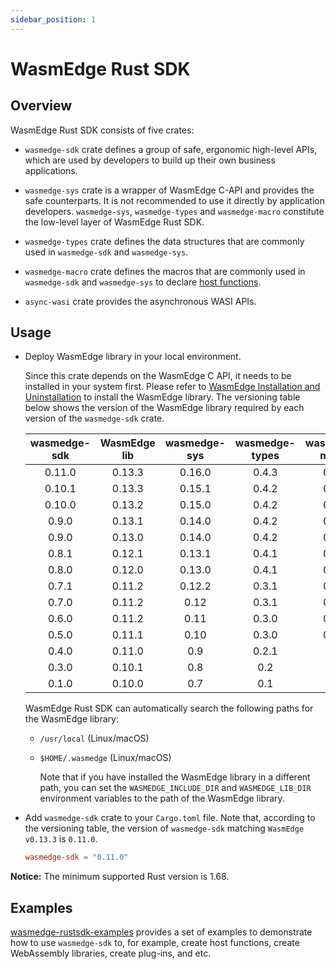 ```yaml
---
sidebar_position: 1
---
```


# WasmEdge Rust SDK

## Overview

WasmEdge Rust SDK consists of five crates:

- `wasmedge-sdk` crate defines a group of safe, ergonomic high-level APIs, which are used by developers to build up their own business applications.

- `wasmedge-sys` crate is a wrapper of WasmEdge C-API and provides the safe counterparts. It is not recommended to use it directly by application developers. `wasmedge-sys`, `wasmedge-types` and `wasmedge-macro` constitute the low-level layer of WasmEdge Rust SDK.

- `wasmedge-types` crate defines the data structures that are commonly used in `wasmedge-sdk` and `wasmedge-sys`.

- `wasmedge-macro` crate defines the macros that are commonly used in `wasmedge-sdk` and `wasmedge-sys` to declare [host functions](https://webassembly.github.io/spec/core/exec/runtime.html#:~:text=A%20host%20function%20is%20a,a%20module%20as%20an%20import.).

- `async-wasi` crate provides the asynchronous WASI APIs.

## Usage

- Deploy WasmEdge library in your local environment.

  Since this crate depends on the WasmEdge C API, it needs to be installed in your system first. Please refer to [WasmEdge Installation and Uninstallation](../../start/install.md) to install the WasmEdge library. The versioning table below shows the version of the WasmEdge library required by each version of the `wasmedge-sdk` crate.

  | wasmedge-sdk | WasmEdge lib | wasmedge-sys | wasmedge-types | wasmedge-macro | async-wasi |
  | :-: | :-: | :-: | :-: | :-: | :-: |
  | 0.11.0 | 0.13.3 | 0.16.0 | 0.4.3 | 0.6.0 | 0.0.3 |
  | 0.10.1 | 0.13.3 | 0.15.1 | 0.4.2 | 0.5.0 | 0.0.2 |
  | 0.10.0 | 0.13.2 | 0.15.0 | 0.4.2 | 0.5.0 | 0.0.2 |
  | 0.9.0 | 0.13.1 | 0.14.0 | 0.4.2 | 0.4.0 | 0.0.1 |
  | 0.9.0 | 0.13.0 | 0.14.0 | 0.4.2 | 0.4.0 | 0.0.1 |
  | 0.8.1 | 0.12.1 | 0.13.1 | 0.4.1 | 0.3.0 | - |
  | 0.8.0 | 0.12.0 | 0.13.0 | 0.4.1 | 0.3.0 | - |
  | 0.7.1 | 0.11.2 | 0.12.2 | 0.3.1 | 0.3.0 | - |
  | 0.7.0 | 0.11.2 | 0.12 | 0.3.1 | 0.3.0 | - |
  | 0.6.0 | 0.11.2 | 0.11 | 0.3.0 | 0.2.0 | - |
  | 0.5.0 | 0.11.1 | 0.10 | 0.3.0 | 0.1.0 | - |
  | 0.4.0 | 0.11.0 | 0.9 | 0.2.1 | - | - |
  | 0.3.0 | 0.10.1 | 0.8 | 0.2 | - | - |
  | 0.1.0 | 0.10.0 | 0.7 | 0.1 | - | - |

  WasmEdge Rust SDK can automatically search the following paths for the WasmEdge library:

  - `/usr/local` (Linux/macOS)
  - `$HOME/.wasmedge` (Linux/macOS)

    Note that if you have installed the WasmEdge library in a different path, you can set the `WASMEDGE_INCLUDE_DIR` and `WASMEDGE_LIB_DIR` environment variables to the path of the WasmEdge library.

- Add `wasmedge-sdk` crate to your `Cargo.toml` file. Note that, according to the versioning table, the version of `wasmedge-sdk` matching `WasmEdge v0.13.3` is `0.11.0`.

  ```toml
  wasmedge-sdk = "0.11.0"
  ```

**Notice:** The minimum supported Rust version is 1.68.

## Examples

[wasmedge-rustsdk-examples](https://github.com/second-state/wasmedge-rustsdk-examples/tree/main) provides a set of examples to demonstrate how to use `wasmedge-sdk` to, for example, create host functions, create WebAssembly libraries, create plug-ins, and etc.
